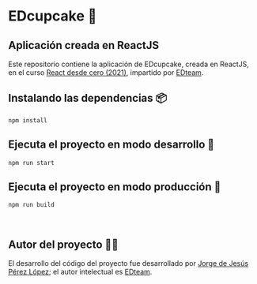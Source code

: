 # EDcupcake 🧁

## Aplicación creada en ReactJS

Este repositorio contiene la aplicación de EDcupcake, creada en ReactJS, en el curso [React desde cero (2021)](https://app.ed.team/cursos/reactjs), impartido por [EDteam](https://ed.team/).

## Instalando las dependencias 📦

```console
npm install
```

## Ejecuta el proyecto en modo desarrollo 🚀

```console
npm run start
```

## Ejecuta el proyecto en modo producción 🚀

```console
npm run build
```

<br />

## Autor del proyecto 🙋‍♂️

El desarrollo del código del proyecto fue desarrollado por [Jorge de Jesús Pérez López](https://portfolio-jorgeperez.netlify.app/); el autor intelectual es [EDteam](https://ed.team/).
